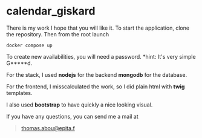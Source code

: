 # calendar_giskard
There is my work I hope that you will like it. 
To start the application, clone the repository.
Then from the root launch
```
docker compose up
```

To create new availabilities, you will need a password.
*hint: It's very simple G*****d.

For the stack, I used **nodejs** for the backend **mongodb** for the database.

For the frontend, I misscalculated the work, so I did plain html with **twig** templates.

I also used **bootstrap** to have quickly a nice looking visual.

If you have any questions, you can send me a mail at
> thomas.abou@epita.f
